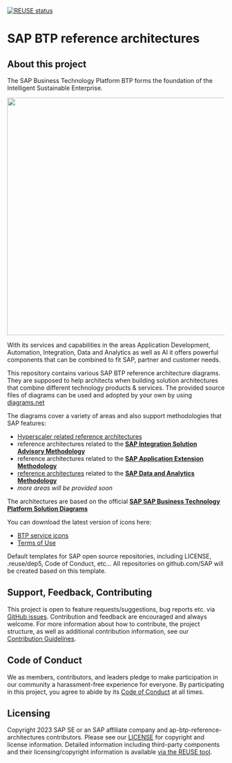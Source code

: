 [![REUSE status](https://api.reuse.software/badge/github.com/SAP/sap-btp-reference-architectures)](https://api.reuse.software/info/github.com/SAP/sap-btp-reference-architectures)

# SAP BTP reference architectures

## About this project

The SAP Business Technology Platform BTP forms the foundation of the Intelligent Sustainable Enterprise.

<p align="center">
  <img src="images/BTP-marketecture.png" width="550"/>
</p>

With its services and capabilities in the areas Application Development, Automation, Integration, Data and Analytics
as well as AI it offers powerful components that can be combined to fit SAP, partner and customer needs.

This repository contains various SAP BTP reference architecture diagrams. They are supposed to help architects when building solution architectures that combine different technology products & services.
The provided source files of diagrams can be used and adopted by your own by using [diagrams.net](https://github.com/jgraph/drawio-desktop/releases) 

The diagrams cover a variety of areas and also support methodologies that SAP features:

- [Hyperscaler related reference architectures](/hyperscalers/README.md)
- reference architectures related to the [**SAP Integration Solution Advisory Methodology**](https://www.sap.com/services-support/integration-solution-advisory-methodology.html)
- reference architectures related to the [**SAP Application Extension Methodology**](https://help.sap.com/docs/architecture_guidance/2f804cb5e53d4279879009100a2b2082/cd963582f46d421c9abfd28dc25ea7e3.html?locale=en-US)
- [reference architectures](/data-analytics/README.md) related to the [**SAP Data and Analytics Methodology**](https://blogs.sap.com/2023/03/15/release-of-sap-data-and-analytics-advisory-methodology/)
- *more areas will be provided soon*

The architectures are based on the official [**SAP SAP Business Technology Platform Solution Diagrams**](https://blogs.sap.com/2018/01/05/be-visual-use-official-icons-and-samples-for-sap-cloud-platform-solution-diagrams/)

You can download the latest version of icons here:
- [BTP service icons](https://d.dam.sap.com/a/s9tyyJJ?rc=10)
- [Terms of Use](https://d.dam.sap.com/a/nXJJmw/SAP%20Business%20Technology%20Platform%20Diagrams%20and%20Icons%20Terms%20of%20Use.pdf?rc=10)

Default templates for SAP open source repositories, including LICENSE, .reuse/dep5, Code of Conduct, etc... All repositories on github.com/SAP will be created based on this template.

## Support, Feedback, Contributing

This project is open to feature requests/suggestions, bug reports etc. via [GitHub issues](https://github.com/SAP/ap-btp-reference-architectures/issues). Contribution and feedback are encouraged and always welcome. For more information about how to contribute, the project structure, as well as additional contribution information, see our [Contribution Guidelines](CONTRIBUTING.md).

## Code of Conduct

We as members, contributors, and leaders pledge to make participation in our community a harassment-free experience for everyone. By participating in this project, you agree to abide by its [Code of Conduct](CODE_OF_CONDUCT.md) at all times.

## Licensing

Copyright 2023 SAP SE or an SAP affiliate company and ap-btp-reference-architectures contributors. Please see our [LICENSE](LICENSE) for copyright and license information. Detailed information including third-party components and their licensing/copyright information is available [via the REUSE tool](https://api.reuse.software/info/github.com/SAP/ap-btp-reference-architectures).
